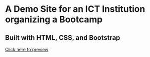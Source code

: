 # A Demo Site for an ICT Institution organizing a Bootcamp

## Built with HTML, CSS, and Bootstrap

[Click here to preview](https://iamrealecstasy.github.io/demo_academics_website/)
